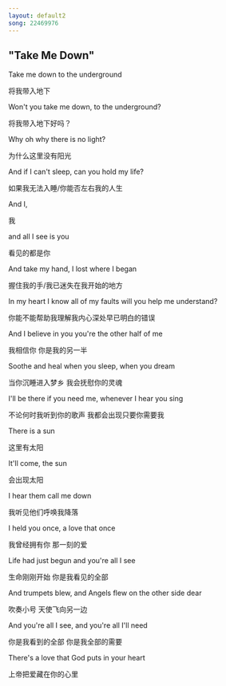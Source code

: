 ```yaml
---
layout: default2
song: 22469976
---
```


## "Take Me Down"


Take me down to the underground

将我带入地下

Won't you take me down, to the underground?

将我带入地下好吗？

Why oh why there is no light?

为什么这里没有阳光

And if I can't sleep, can you hold my life?

如果我无法入睡/你能否左右我的人生

And I,

我

and all I see is you

看见的都是你

And take my hand, I lost where I began

握住我的手/我已迷失在我开始的地方

In my heart I know all of my faults will you help me understand?

你能不能帮助我理解我内心深处早已明白的错误

And I believe in you you're the other half of me

我相信你 你是我的另一半

Soothe and heal when you sleep, when you dream

当你沉睡进入梦乡 我会抚慰你的灵魂

I'll be there if you need me, whenever I hear you sing

不论何时我听到你的歌声 我都会出现只要你需要我

There is a sun

这里有太阳

It'll come, the sun

会出现太阳

I hear them call me down

我听见他们呼唤我降落

I held you once, a love that once

我曾经拥有你 那一刻的爱

Life had just begun and you're all I see

生命刚刚开始 你是我看见的全部

And trumpets blew, and Angels flew on the other side dear

吹奏小号 天使飞向另一边

And you're all I see, and you're all I'll need

你是我看到的全部 你是我全部的需要

There's a love that God puts in your heart

上帝把爱藏在你的心里







